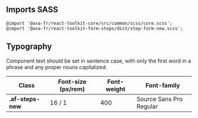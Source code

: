 ## Imports SASS

```
@import '@axa-fr/react-toolkit-core/src/common/scss/core.scss';
@import '@axa-fr/react-toolkit-form-steps/dist/step-form-new.scss';
```

## Typography

Component text should be set in sentence case, with only the first word in a phrase and any proper nouns capitalized.

| Class             | Font-size (px/rem) | Font-weight | Font-family             |
| ----------------- | ------------------ | ----------- | ----------------------- |
| **.af-steps-new** | 16 / 1             | 400         | Source Sans Pro Regular |
